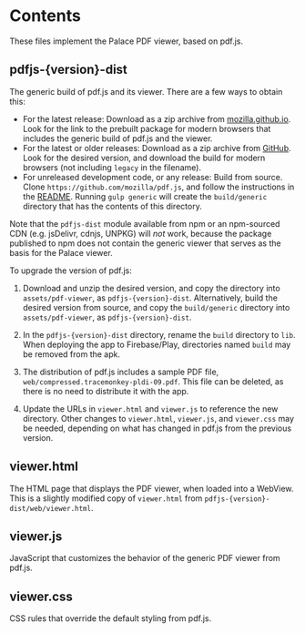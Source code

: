 # Contents

These files implement the Palace PDF viewer, based on pdf.js.

## pdfjs-{version}-dist

The generic build of pdf.js and its viewer. There are a few ways to obtain this:

- For the latest release: Download as a zip archive from
  [mozilla.github.io](https://mozilla.github.io/pdf.js/getting_started/#download).
  Look for the link to the prebuilt package for modern browsers that includes the generic build of
  pdf.js and the viewer.
- For the latest or older releases: Download as a zip archive from
  [GitHub](https://github.com/mozilla/pdf.js/releases). Look for the desired version, and download
  the build for modern browsers (not including `legacy` in the filename).
- For unreleased development code, or any release: Build from source. Clone
  `https://github.com/mozilla/pdf.js`, and follow the instructions in the
  [README](https://github.com/mozilla/pdf.js/blob/master/README.md). Running `gulp generic` will
  create the `build/generic` directory that has the contents of this directory.

Note that the `pdfjs-dist` module available from npm or an npm-sourced CDN (e.g. jsDelivr, cdnjs,
UNPKG) will *not* work, because the package published to npm does not contain the generic viewer
that serves as the basis for the Palace viewer.

To upgrade the version of pdf.js:

1. Download and unzip the desired version, and copy the directory into `assets/pdf-viewer`, as
   `pdfjs-{version}-dist`. Alternatively, build the desired version from source, and copy the
   `build/generic` directory into `assets/pdf-viewer`, as `pdfjs-{version}-dist`.

1. In the `pdfjs-{version}-dist` directory, rename the `build` directory to `lib`. When deploying
   the app to Firebase/Play, directories named `build` may be removed from the apk.

1. The distribution of pdf.js includes a sample PDF file, `web/compressed.tracemonkey-pldi-09.pdf`.
   This file can be deleted, as there is no need to distribute it with the app.

1. Update the URLs in `viewer.html` and `viewer.js` to reference the new directory. Other changes to
   `viewer.html`, `viewer.js`, and `viewer.css` may be needed, depending on what has changed in
   pdf.js from the previous version.

## viewer.html

The HTML page that displays the PDF viewer, when loaded into a WebView. This is a slightly
modified copy of `viewer.html` from `pdfjs-{version}-dist/web/viewer.html`.

## viewer.js

JavaScript that customizes the behavior of the generic PDF viewer from pdf.js.

## viewer.css

CSS rules that override the default styling from pdf.js.
